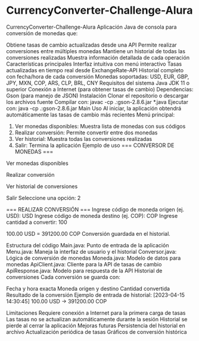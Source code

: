 # CurrencyConverter-Challenge-Alura
CurrencyConverter-Challenge-Alura
Aplicación Java de consola para conversión de monedas que:

Obtiene tasas de cambio actualizadas desde una API
Permite realizar conversiones entre múltiples monedas
Mantiene un historial de todas las conversiones realizadas
Muestra información detallada de cada operación
Características principales
Interfaz intuitiva con menú interactivo
Tasas actualizadas en tiempo real desde ExchangeRate-API
Historial completo con fecha/hora de cada conversión
Monedas soportadas: USD, EUR, GBP, JPY, MXN, COP, ARS, CLP, BRL, CNY
Requisitos del sistema
Java JDK 11 o superior
Conexión a Internet (para obtener tasas de cambio)
Dependencias:
Gson (para manejo de JSON)
Instalación
Clonar el repositorio o descargar los archivos fuente
Compilar con: javac -cp .:gson-2.8.6.jar *.java
Ejecutar con: java -cp .:gson-2.8.6.jar Main
Uso
Al iniciar, la aplicación obtendrá automáticamente las tasas de cambio más recientes
Menú principal:
1. Ver monedas disponibles: Muestra lista de monedas con sus códigos
2. Realizar conversión: Permite convertir entre dos monedas
3. Ver historial: Muestra todas las conversiones realizadas
4. Salir: Termina la aplicación
Ejemplo de uso
=== CONVERSOR DE MONEDAS ===

Ver monedas disponibles

Realizar conversión

Ver historial de conversiones

Salir Seleccione una opción: 2

=== REALIZAR CONVERSIÓN === Ingrese código de moneda origen (ej. USD): USD Ingrese código de moneda destino (ej. COP): COP Ingrese cantidad a convertir: 100

100.00 USD = 391200.00 COP Conversión guardada en el historial.

Estructura del código
Main.java: Punto de entrada de la aplicación
Menu.java: Maneja la interfaz de usuario y el historial
Conversor.java: Lógica de conversión de monedas
Moneda.java: Modelo de datos para monedas
ApiClient.java: Cliente para la API de tasas de cambio
ApiResponse.java: Modelo para respuesta de la API
Historial de conversiones
Cada conversión se guarda con:

Fecha y hora exacta
Moneda origen y destino
Cantidad convertida
Resultado de la conversión
Ejemplo de entrada de historial: [2023-04-15 14:30:45] 100.00 USD → 391200.00 COP

Limitaciones
Requiere conexión a Internet para la primera carga de tasas
Las tasas no se actualizan automáticamente durante la sesión
Historial se pierde al cerrar la aplicación
Mejoras futuras
Persistencia del historial en archivo
Actualización periódica de tasas
Gráficos de conversión histórica
